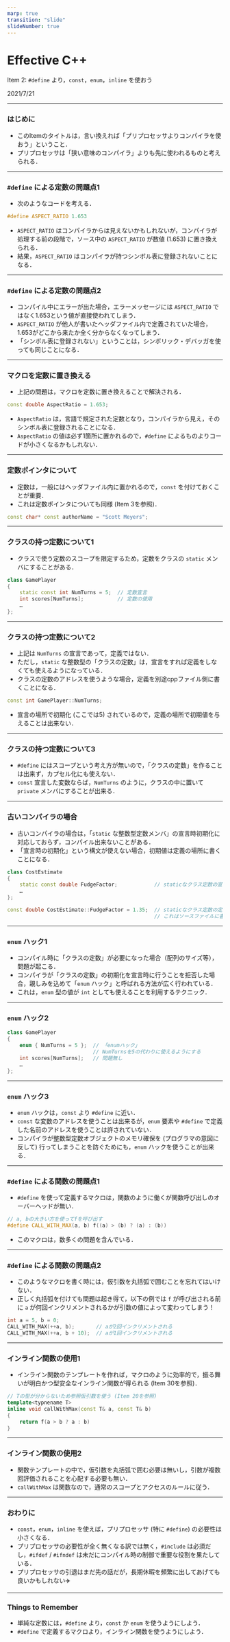 ```yaml
---
marp: true
transition: "slide"
slideNumber: true
---
```

<!-- theme: gaia -->
<!-- size: 16:9 -->
<!-- page_number: true -->
<!-- paginate: true -->

<style>
img[alt~="center"] {
  display: block;
  margin: 0 auto;
}
</style>

# Effective C++
Item 2: `#define` より，`const`，`enum`，`inline` を使おう

2021/7/21

---
### はじめに
- このItemのタイトルは，言い換えれば「プリプロセッサよりコンパイラを使おう」ということ．
- プリプロセッサは「狭い意味のコンパイラ」よりも先に使われるものと考えられる．

---
### `#define` による定数の問題点1
- 次のようなコードを考える．
```cpp
#define ASPECT_RATIO 1.653
```
- `ASPECT_RATIO` はコンパイラからは見えないかもしれないが，コンパイラが処理する前の段階で，ソース中の `ASPECT_RATIO` が数値 (1.653) に置き換えられる．
- 結果，`ASPECT_RATIO` はコンパイラが持つシンボル表に登録されないことになる．

---
### `#define` による定数の問題点2
- コンパイル中にエラーが出た場合，エラーメッセージには `ASPECT_RATIO` ではなく1.653という値が直接使われてしまう．
- `ASPECT_RATIO` が他人が書いたヘッダファイル内で定義されていた場合，1.653がどこから来たか全く分からなくなってしまう．
- 「シンボル表に登録されない」ということは，シンボリック・デバッガを使っても同じことになる．

---
### マクロを定数に置き換える
- 上記の問題は，マクロを定数に置き換えることで解決される．
```cpp
const double AspectRatio = 1.653;
```
- `AspectRatio` は，言語で規定された定数となり，コンパイラから見え，そのシンボル表に登録されることになる．
- `AspectRatio` の値は必ず1箇所に置かれるので，`#define` によるものよりコードが小さくなるかもしれない．

---
### 定数ポインタについて
- 定数は，一般にはヘッダファイル内に置かれるので，`const` を付けておくことが重要．
- これは定数ポインタについても同様 (Item 3を参照)．
```cpp
const char* const authorName = "Scott Meyers";
```

---
### クラスの持つ定数について1
- クラスで使う定数のスコープを限定するため，定数をクラスの `static` メンバにすることがある．
```cpp
class GamePlayer
{
    static const int NumTurns = 5;  // 定数宣言
    int scores[NumTurns];           // 定数の使用
    …
};
```

---
### クラスの持つ定数について2
- 上記は `NumTurns` の宣言であって，定義ではない．
- ただし，`static` な整数型の「クラスの定数」は，宣言をすれば定義をしなくても使えるようになっている．
- クラスの定数のアドレスを使うような場合，定義を別途cppファイル側に書くことになる．
```cpp
const int GamePlayer::NumTurns;
```
- 宣言の場所で初期化 (ここでは5) されているので，定義の場所で初期値を与えることは出来ない．

---
### クラスの持つ定数について3
- `#define` にはスコープという考え方が無いので，「クラスの定数」を作ることは出来ず，カプセル化にも使えない．
- `const` 宣言した変数ならば，`NumTurns` のように，クラスの中に置いて `private` メンバにすることが出来る．

---
### 古いコンパイラの場合
- 古いコンパイラの場合は，「`static` な整数型定数メンバ」の宣言時初期化に対応しておらず，コンパイル出来ないことがある．
- 「宣言時の初期化」という構文が使えない場合，初期値は定義の場所に書くことになる．
```cpp
class CostEstimate
{
    static const double FudgeFactor;            // staticなクラス定数の宣言
    …
};

const double CostEstimate::FudgeFactor = 1.35;  // staticなクラス定数の定義
                                                // これはソースファイルに書かれる
```

---
### `enum` ハック1
- コンパイル時に「クラスの定数」が必要になった場合（配列のサイズ等），問題が起こる．
- コンパイラが「クラスの定数」の初期化を宣言時に行うことを拒否した場合，親しみを込めて「`enum` ハック」と呼ばれる方法が広く行われている．
- これは，`enum` 型の値が `int` としても使えることを利用するテクニック．

---
### `enum` ハック2
```cpp
class GamePlayer
{
    enum { NumTurns = 5 };  // 「enumハック」
                            // NumTurnsを5の代わりに使えるようにする
    int scores[NumTurns];   // 問題無し
    …
};
```

---
### `enum` ハック3
- `enum` ハックは，`const` より `#define` に近い．
- `const` な変数のアドレスを使うことは出来るが，`enum` 要素や `#define` で定義した名前のアドレスを使うことは許されていない．
- コンパイラが整数型定数オブジェクトのメモリ確保を (プログラマの意図に反して) 行ってしまうことを防ぐためにも，`enum` ハックを使うことが出来る．

---
### `#define` による関数の問題点1
- `#define` を使って定義するマクロは，関数のように働くが関数呼び出しのオーバーヘッドが無い．
```cpp
// a, bの大きい方を使ってfを呼び出す
#define CALL_WITH_MAX(a, b) f((a) > (b) ? (a) : (b))
```
- このマクロは，数多くの問題を含んでいる．

---
### `#define` による関数の問題点2
- このようなマクロを書く時には，仮引数を丸括弧で囲むことを忘れてはいけない．
- 正しく丸括弧を付けても問題は起き得て，以下の例では `f` が呼び出される前に `a` が何回インクリメントされるかが引数の値によって変わってしまう！
```cpp
int a = 5, b = 0;
CALL_WITH_MAX(++a, b);       // aが2回インクリメントされる
CALL_WITH_MAX(++a, b + 10);  // aが1回インクリメントされる
```

---
### インライン関数の使用1
- インライン関数のテンプレートを作れば，マクロのように効率的で，振る舞いが明白かつ型安全なインライン関数が得られる (Item 30を参照)．
```cpp
// Tの型が分からないため参照仮引数を使う (Item 20を参照)
template<typnename T>
inline void callWithMax(const T& a, const T& b)
{
    return f(a > b ? a : b)
}
```

---
### インライン関数の使用2
- 関数テンプレートの中で，仮引数を丸括弧で囲む必要は無いし，引数が複数回評価されることを心配する必要も無い．
- `callWithMax` は関数なので，通常のスコープとアクセスのルールに従う．

---
### おわりに
- `const`，`enum`，`inline` を使えば，プリプロセッサ (特に `#define`) の必要性は小さくなる．
- プリプロセッサの必要性が全く無くなる訳では無く，`#include` は必須だし，`#ifdef` / `#ifndef` は未だにコンパイル時の制御で重要な役割を果たしている．
- プリプロセッサの引退はまだ先の話だが，長期休暇を頻繁に出してあげても良いかもしれない✈️

---
### Things to Remember
- 単純な定数には，`#define` より，`const` か `enum` を使うようにしよう．
- `#define` で定義するマクロより，インライン関数を使うようにしよう．
